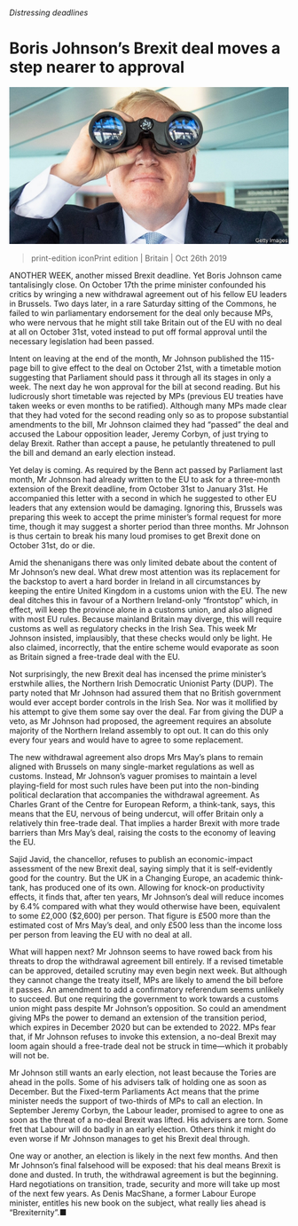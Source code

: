###### Distressing deadlines

# Boris Johnson’s Brexit deal moves a step nearer to approval 

![image](images/20191026_BRP002.jpg) 

> print-edition iconPrint edition | Britain | Oct 26th 2019 

ANOTHER WEEK, another missed Brexit deadline. Yet Boris Johnson came tantalisingly close. On October 17th the prime minister confounded his critics by wringing a new withdrawal agreement out of his fellow EU leaders in Brussels. Two days later, in a rare Saturday sitting of the Commons, he failed to win parliamentary endorsement for the deal only because MPs, who were nervous that he might still take Britain out of the EU with no deal at all on October 31st, voted instead to put off formal approval until the necessary legislation had been passed. 

Intent on leaving at the end of the month, Mr Johnson published the 115-page bill to give effect to the deal on October 21st, with a timetable motion suggesting that Parliament should pass it through all its stages in only a week. The next day he won approval for the bill at second reading. But his ludicrously short timetable was rejected by MPs (previous EU treaties have taken weeks or even months to be ratified). Although many MPs made clear that they had voted for the second reading only so as to propose substantial amendments to the bill, Mr Johnson claimed they had “passed” the deal and accused the Labour opposition leader, Jeremy Corbyn, of just trying to delay Brexit. Rather than accept a pause, he petulantly threatened to pull the bill and demand an early election instead. 

Yet delay is coming. As required by the Benn act passed by Parliament last month, Mr Johnson had already written to the EU to ask for a three-month extension of the Brexit deadline, from October 31st to January 31st. He accompanied this letter with a second in which he suggested to other EU leaders that any extension would be damaging. Ignoring this, Brussels was preparing this week to accept the prime minister’s formal request for more time, though it may suggest a shorter period than three months. Mr Johnson is thus certain to break his many loud promises to get Brexit done on October 31st, do or die. 

Amid the shenanigans there was only limited debate about the content of Mr Johnson’s new deal. What drew most attention was its replacement for the backstop to avert a hard border in Ireland in all circumstances by keeping the entire United Kingdom in a customs union with the EU. The new deal ditches this in favour of a Northern Ireland-only “frontstop” which, in effect, will keep the province alone in a customs union, and also aligned with most EU rules. Because mainland Britain may diverge, this will require customs as well as regulatory checks in the Irish Sea. This week Mr Johnson insisted, implausibly, that these checks would only be light. He also claimed, incorrectly, that the entire scheme would evaporate as soon as Britain signed a free-trade deal with the EU. 

Not surprisingly, the new Brexit deal has incensed the prime minister’s erstwhile allies, the Northern Irish Democratic Unionist Party (DUP). The party noted that Mr Johnson had assured them that no British government would ever accept border controls in the Irish Sea. Nor was it mollified by his attempt to give them some say over the deal. Far from giving the DUP a veto, as Mr Johnson had proposed, the agreement requires an absolute majority of the Northern Ireland assembly to opt out. It can do this only every four years and would have to agree to some replacement. 

The new withdrawal agreement also drops Mrs May’s plans to remain aligned with Brussels on many single-market regulations as well as customs. Instead, Mr Johnson’s vaguer promises to maintain a level playing-field for most such rules have been put into the non-binding political declaration that accompanies the withdrawal agreement. As Charles Grant of the Centre for European Reform, a think-tank, says, this means that the EU, nervous of being undercut, will offer Britain only a relatively thin free-trade deal. That implies a harder Brexit with more trade barriers than Mrs May’s deal, raising the costs to the economy of leaving the EU. 

Sajid Javid, the chancellor, refuses to publish an economic-impact assessment of the new Brexit deal, saying simply that it is self-evidently good for the country. But the UK in a Changing Europe, an academic think-tank, has produced one of its own. Allowing for knock-on productivity effects, it finds that, after ten years, Mr Johnson’s deal will reduce incomes by 6.4% compared with what they would otherwise have been, equivalent to some £2,000 ($2,600) per person. That figure is £500 more than the estimated cost of Mrs May’s deal, and only £500 less than the income loss per person from leaving the EU with no deal at all. 

What will happen next? Mr Johnson seems to have rowed back from his threats to drop the withdrawal agreement bill entirely. If a revised timetable can be approved, detailed scrutiny may even begin next week. But although they cannot change the treaty itself, MPs are likely to amend the bill before it passes. An amendment to add a confirmatory referendum seems unlikely to succeed. But one requiring the government to work towards a customs union might pass despite Mr Johnson’s opposition. So could an amendment giving MPs the power to demand an extension of the transition period, which expires in December 2020 but can be extended to 2022. MPs fear that, if Mr Johnson refuses to invoke this extension, a no-deal Brexit may loom again should a free-trade deal not be struck in time—which it probably will not be. 

Mr Johnson still wants an early election, not least because the Tories are ahead in the polls. Some of his advisers talk of holding one as soon as December. But the Fixed-term Parliaments Act means that the prime minister needs the support of two-thirds of MPs to call an election. In September Jeremy Corbyn, the Labour leader, promised to agree to one as soon as the threat of a no-deal Brexit was lifted. His advisers are torn. Some fret that Labour will do badly in an early election. Others think it might do even worse if Mr Johnson manages to get his Brexit deal through. 

One way or another, an election is likely in the next few months. And then Mr Johnson’s final falsehood will be exposed: that his deal means Brexit is done and dusted. In truth, the withdrawal agreement is but the beginning. Hard negotiations on transition, trade, security and more will take up most of the next few years. As Denis MacShane, a former Labour Europe minister, entitles his new book on the subject, what really lies ahead is “Brexiternity”.■ 

